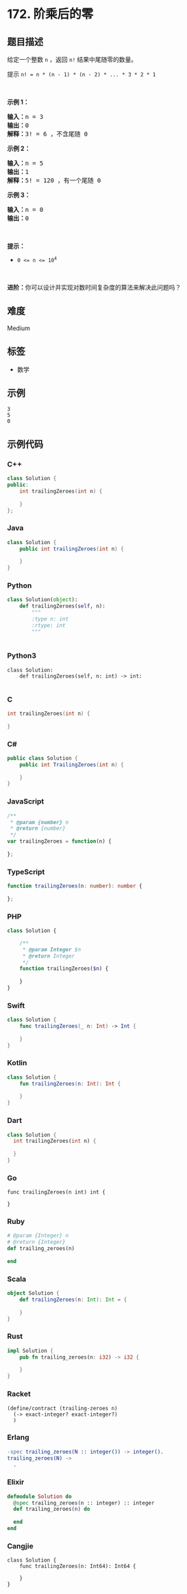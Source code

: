 # 172. 阶乘后的零

## 题目描述

<p>给定一个整数 <code>n</code> ，返回 <code>n!</code> 结果中尾随零的数量。</p>

<p>提示&nbsp;<code>n! = n * (n - 1) * (n - 2) * ... * 3 * 2 * 1</code></p>

<p>&nbsp;</p>

<p><strong>示例 1：</strong></p>

<pre>
<strong>输入：</strong>n = 3
<strong>输出：</strong>0
<strong>解释：</strong>3! = 6 ，不含尾随 0
</pre>

<p><strong>示例 2：</strong></p>

<pre>
<strong>输入：</strong>n = 5
<strong>输出：</strong>1
<strong>解释：</strong>5! = 120 ，有一个尾随 0
</pre>

<p><strong>示例 3：</strong></p>

<pre>
<strong>输入：</strong>n = 0
<strong>输出：</strong>0
</pre>

<p>&nbsp;</p>

<p><strong>提示：</strong></p>

<ul>
	<li><code>0 &lt;= n &lt;= 10<sup>4</sup></code></li>
</ul>

<p>&nbsp;</p>

<p><b>进阶：</b>你可以设计并实现对数时间复杂度的算法来解决此问题吗？</p>


## 难度

Medium

## 标签

- 数学

## 示例

```
3
5
0
```

## 示例代码

### C++

```cpp
class Solution {
public:
    int trailingZeroes(int n) {
        
    }
};
```

### Java

```java
class Solution {
    public int trailingZeroes(int n) {
        
    }
}
```

### Python

```python
class Solution(object):
    def trailingZeroes(self, n):
        """
        :type n: int
        :rtype: int
        """
        
```

### Python3

```python3
class Solution:
    def trailingZeroes(self, n: int) -> int:
        
```

### C

```c
int trailingZeroes(int n) {
    
}
```

### C#

```csharp
public class Solution {
    public int TrailingZeroes(int n) {
        
    }
}
```

### JavaScript

```javascript
/**
 * @param {number} n
 * @return {number}
 */
var trailingZeroes = function(n) {
    
};
```

### TypeScript

```typescript
function trailingZeroes(n: number): number {
    
};
```

### PHP

```php
class Solution {

    /**
     * @param Integer $n
     * @return Integer
     */
    function trailingZeroes($n) {
        
    }
}
```

### Swift

```swift
class Solution {
    func trailingZeroes(_ n: Int) -> Int {
        
    }
}
```

### Kotlin

```kotlin
class Solution {
    fun trailingZeroes(n: Int): Int {
        
    }
}
```

### Dart

```dart
class Solution {
  int trailingZeroes(int n) {
    
  }
}
```

### Go

```golang
func trailingZeroes(n int) int {
    
}
```

### Ruby

```ruby
# @param {Integer} n
# @return {Integer}
def trailing_zeroes(n)
    
end
```

### Scala

```scala
object Solution {
    def trailingZeroes(n: Int): Int = {
        
    }
}
```

### Rust

```rust
impl Solution {
    pub fn trailing_zeroes(n: i32) -> i32 {
        
    }
}
```

### Racket

```racket
(define/contract (trailing-zeroes n)
  (-> exact-integer? exact-integer?)
  )
```

### Erlang

```erlang
-spec trailing_zeroes(N :: integer()) -> integer().
trailing_zeroes(N) ->
  .
```

### Elixir

```elixir
defmodule Solution do
  @spec trailing_zeroes(n :: integer) :: integer
  def trailing_zeroes(n) do
    
  end
end
```

### Cangjie

```cangjie
class Solution {
    func trailingZeroes(n: Int64): Int64 {

    }
}
```

